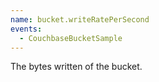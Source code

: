 ```yaml
---
name: bucket.writeRatePerSecond
events:
  - CouchbaseBucketSample
---
```


The bytes written of the bucket.